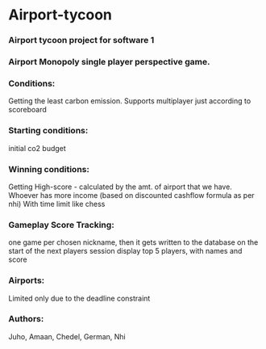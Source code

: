 # Airport-tycoon


### Airport tycoon project for software 1

### Airport Monopoly single player perspective game.

### Conditions:
Getting the least carbon emission.
Supports multiplayer just according to scoreboard
 
### Starting conditions:
initial co2 budget
 
### Winning conditions:
Getting High-score - calculated by the amt. of airport that we have. Whoever has more income (based on discounted cashflow formula as per nhi)
With time limit like chess


### Gameplay Score Tracking:
one game per chosen nickname, then it gets written to the database
on the start of the next players session display top 5 players, with names and score
 
 
### Airports:
Limited only due to the deadline constraint


### Authors:
Juho, Amaan, Chedel, German, Nhi
